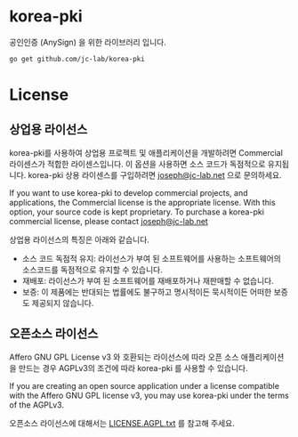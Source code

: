 # korea-pki

공인인증 (AnySign) 을 위한 라이브러리 입니다.

```bash
go get github.com/jc-lab/korea-pki
```

# License

## 상업용 라이선스

korea-pki를 사용하여 상업용 프로젝트 및 애플리케이션을 개발하려면 Commercial 라이센스가 적합한 라이센스입니다. 이 옵션을 사용하면 소스 코드가 독점적으로 유지됩니다. korea-pki 상용 라이센스를 구입하려면 joseph@jc-lab.net 으로 문의하세요.

If you want to use korea-pki to develop commercial projects, and applications, the Commercial license is the appropriate license. With this option, your source code is kept proprietary. To purchase a korea-pki commercial license, please contact joseph@jc-lab.net

상업용 라이선스의 특징은 아래와 같습니다.
- 소스 코드 독점적 유지: 라이선스가 부여 된 소프트웨어를 사용하는 소프트웨어의 소스코드를 독점적으로 유지할 수 있습니다.
- 재배포: 라이선스가 부여 된 소프트웨어를 재배포하거나 재판매할 수 없습니다.
- 보증: 이 제품에는 반대되는 법률에도 불구하고 명시적이든 묵시적이든 어떠한 보증도 제공되지 않습니다.

## 오픈소스 라이선스

Affero GNU GPL License v3 와 호환되는 라이선스에 따라 오픈 소스 애플리케이션을 만드는 경우 AGPLv3의 조건에 따라 korea-pki 를 사용할 수 있습니다.

If you are creating an open source application under a license compatible with the Affero GNU GPL license v3, you may use korea-pki under the terms of the AGPLv3.

오픈소스 라이선스에 대해서는 [LICENSE.AGPL.txt](./LICENSE.AGPL.txt) 를 참고해 주세요.
